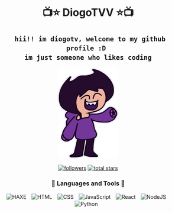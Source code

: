 <h1 align="center">
    📺⭐ DiogoTVV ⭐📺
</h1>

<h2 align="center">
    <code> hii!! im diogotv, welcome to my github profile :D </code> <br/>
    <code> im just someone who likes coding </code>
</h2>

<!--![Diogo Waving](https://github.com/DiogoTVV/DiogoTVV/blob/main/res/hiiii.gif?raw=true)-->

<div align="center">
<img src="https://github.com/DiogoTVV/DiogoTVV/blob/main/res/hiiii.gif?raw=true" />
<p align="center">
    <a href="https://github.com/DiogoTVV?tab=followers">
       <img alt="followers" title="Follow me on Github" src="https://custom-icon-badges.demolab.com/github/followers/DiogoTVV?color=236ad3&labelColor=1155ba&style=for-the-badge&logo=person-add&label=Follow&logoColor=white"/></a>
    <a href="https://github.com/DiogoTVV?tab=repositories&sort=stargazers">
       <img alt="total stars" title="Total stars on GitHub" src="https://custom-icon-badges.demolab.com/github/stars/DiogoTVV?color=55960c&style=for-the-badge&labelColor=488207&logo=star"/></a>
</p>
</div>

<h3 align="center">
    🔧 Languages and Tools 🔧
</h3>

<div align="center">
<img align="center" alt="HAXE" width="30px" style="padding-right:10px;" src="https://cdn.jsdelivr.net/gh/devicons/devicon/icons/haxe/haxe-plain.svg" />
<img align="center" alt="HTML" width="30px" style="padding-right:10px;" src="https://cdn.jsdelivr.net/gh/devicons/devicon/icons/html5/html5-plain.svg" />
<img align="center" alt="CSS" width="30px" style="padding-right:10px;" src="https://cdn.jsdelivr.net/gh/devicons/devicon/icons/css3/css3-plain.svg" />
<img align="center" alt="JavaScript" width="30px" style="padding-right:10px;" src="https://cdn.jsdelivr.net/gh/devicons/devicon/icons/javascript/javascript-plain.svg" />
<img align="center" alt="React" width="30px" style="padding-right:10px;" src="https://cdn.jsdelivr.net/gh/devicons/devicon/icons/react/react-original.svg" />
<img align="center" alt="NodeJS" width="30px" style="padding-right:10px;" src="https://cdn.jsdelivr.net/gh/devicons/devicon/icons/nodejs/nodejs-original.svg" />
<img align="center" alt="Python" width="30px" style="padding-right:10px;" src="https://cdn.jsdelivr.net/gh/devicons/devicon/icons/python/python-plain.svg" />
</div>